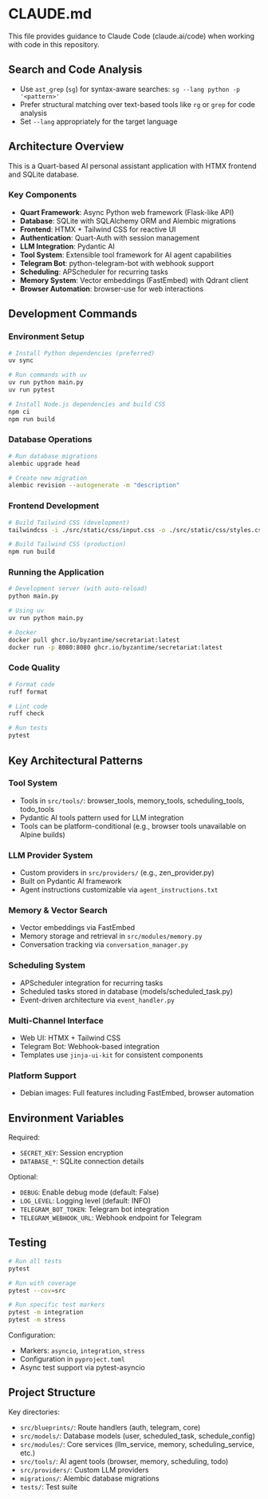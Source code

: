 # CLAUDE.md

This file provides guidance to Claude Code (claude.ai/code) when working with code in this repository.

## Search and Code Analysis

- Use `ast_grep` (`sg`) for syntax-aware searches: `sg --lang python -p '<pattern>'`
- Prefer structural matching over text-based tools like `rg` or `grep` for code analysis
- Set `--lang` appropriately for the target language

## Architecture Overview

This is a Quart-based AI personal assistant application with HTMX frontend and SQLite database.

### Key Components

- **Quart Framework**: Async Python web framework (Flask-like API)
- **Database**: SQLite with SQLAlchemy ORM and Alembic migrations
- **Frontend**: HTMX + Tailwind CSS for reactive UI
- **Authentication**: Quart-Auth with session management
- **LLM Integration**: Pydantic AI
- **Tool System**: Extensible tool framework for AI agent capabilities
- **Telegram Bot**: python-telegram-bot with webhook support
- **Scheduling**: APScheduler for recurring tasks
- **Memory System**: Vector embeddings (FastEmbed) with Qdrant client
- **Browser Automation**: browser-use for web interactions

## Development Commands

### Environment Setup
```bash
# Install Python dependencies (preferred)
uv sync

# Run commands with uv
uv run python main.py
uv run pytest

# Install Node.js dependencies and build CSS
npm ci
npm run build
```

### Database Operations
```bash
# Run database migrations
alembic upgrade head

# Create new migration
alembic revision --autogenerate -m "description"
```

### Frontend Development
```bash
# Build Tailwind CSS (development)
tailwindcss -i ./src/static/css/input.css -o ./src/static/css/styles.css --watch

# Build Tailwind CSS (production)
npm run build
```

### Running the Application
```bash
# Development server (with auto-reload)
python main.py

# Using uv
uv run python main.py

# Docker
docker pull ghcr.io/byzantime/secretariat:latest
docker run -p 8080:8080 ghcr.io/byzantime/secretariat:latest
```

### Code Quality
```bash
# Format code
ruff format

# Lint code
ruff check

# Run tests
pytest
```

## Key Architectural Patterns

### Tool System
- Tools in `src/tools/`: browser_tools, memory_tools, scheduling_tools, todo_tools
- Pydantic AI tools pattern used for LLM integration
- Tools can be platform-conditional (e.g., browser tools unavailable on Alpine builds)

### LLM Provider System
- Custom providers in `src/providers/` (e.g., zen_provider.py)
- Built on Pydantic AI framework
- Agent instructions customizable via `agent_instructions.txt`

### Memory & Vector Search
- Vector embeddings via FastEmbed
- Memory storage and retrieval in `src/modules/memory.py`
- Conversation tracking via `conversation_manager.py`

### Scheduling System
- APScheduler integration for recurring tasks
- Scheduled tasks stored in database (models/scheduled_task.py)
- Event-driven architecture via `event_handler.py`

### Multi-Channel Interface
- Web UI: HTMX + Tailwind CSS
- Telegram Bot: Webhook-based integration
- Templates use `jinja-ui-kit` for consistent components

### Platform Support
- Debian images: Full features including FastEmbed, browser automation

## Environment Variables

Required:
- `SECRET_KEY`: Session encryption
- `DATABASE_*`: SQLite connection details

Optional:
- `DEBUG`: Enable debug mode (default: False)
- `LOG_LEVEL`: Logging level (default: INFO)
- `TELEGRAM_BOT_TOKEN`: Telegram bot integration
- `TELEGRAM_WEBHOOK_URL`: Webhook endpoint for Telegram

## Testing

```bash
# Run all tests
pytest

# Run with coverage
pytest --cov=src

# Run specific test markers
pytest -m integration
pytest -m stress
```

Configuration:
- Markers: `asyncio`, `integration`, `stress`
- Configuration in `pyproject.toml`
- Async test support via pytest-asyncio

## Project Structure

Key directories:
- `src/blueprints/`: Route handlers (auth, telegram, core)
- `src/models/`: Database models (user, scheduled_task, schedule_config)
- `src/modules/`: Core services (llm_service, memory, scheduling_service, etc.)
- `src/tools/`: AI agent tools (browser, memory, scheduling, todo)
- `src/providers/`: Custom LLM providers
- `migrations/`: Alembic database migrations
- `tests/`: Test suite
